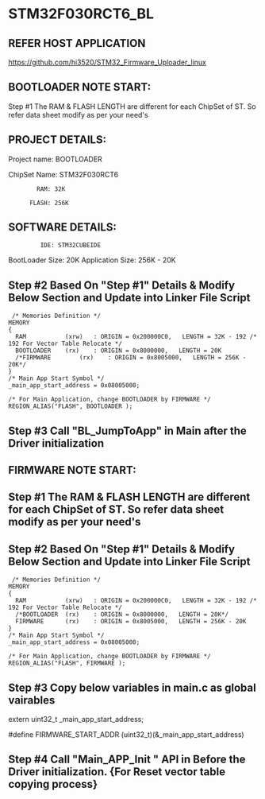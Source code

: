 # STM32F030RCT6_BL

REFER HOST APPLICATION
----------------------
https://github.com/hi3520/STM32_Firmware_Uploader_linux


BOOTLOADER NOTE START:
----

Step #1  The RAM & FLASH LENGTH are different for each ChipSet of ST. So refer data sheet modify as per your need's

PROJECT DETAILS:
----------------
   Project name: BOOTLOADER 

   ChipSet Name: STM32F030RCT6

			RAM: 32K

		  FLASH: 256K


SOFTWARE DETAILS:
----------------
 			 IDE: STM32CUBEIDE
 BootLoader Size: 20K
Application Size: 256K - 20K



Step #2 Based On "Step #1" Details & Modify Below Section and Update into Linker File Script
--


	 /* Memories Definition */
	MEMORY
	{
	  RAM    		(xrw)   : ORIGIN = 0x200000C0,   LENGTH = 32K - 192 /* 192 For Vector Table Relocate */
	  BOOTLOADER	(rx)    : ORIGIN = 0x8000000,   LENGTH = 20K
	  /*FIRMWARE		(rx)    : ORIGIN = 0x8005000,   LENGTH = 256K - 20K*/
	}
	/* Main App Start Symbol */
	_main_app_start_address = 0x08005000;

	/* For Main Application, change BOOTLOADER by FIRMWARE */
	REGION_ALIAS("FLASH", BOOTLOADER );



Step #3 Call "BL_JumpToApp" in Main after the Driver initialization
--

FIRMWARE NOTE START:
--

Step #1  The RAM & FLASH LENGTH are different for each ChipSet of ST. So refer data sheet modify as per your need's
---

Step #2 Based On "Step #1" Details & Modify Below Section and Update into Linker File Script
---

	 /* Memories Definition */
	MEMORY
	{
	  RAM    		(xrw)   : ORIGIN = 0x200000C0,   LENGTH = 32K - 192 /* 192 For Vector Table Relocate */
	  /*BOOTLOADER	(rx)    : ORIGIN = 0x8000000,   LENGTH = 20K*/
	  FIRMWARE		(rx)    : ORIGIN = 0x8005000,   LENGTH = 256K - 20K
	}
	/* Main App Start Symbol */
	_main_app_start_address = 0x08005000;

	/* For Main Application, change BOOTLOADER by FIRMWARE */
	REGION_ALIAS("FLASH", FIRMWARE );


Step #3 Copy below variables in main.c as global vairables 
---

extern uint32_t _main_app_start_address;

#define FIRMWARE_START_ADDR	(uint32_t)(&_main_app_start_address)



Step #4 Call "Main_APP_Init " API in Before the Driver initialization. {For Reset vector table copying process}
---

